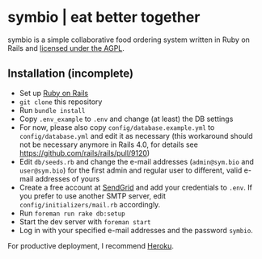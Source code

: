 symbio | eat better together
============================

symbio is a simple collaborative food ordering system written in Ruby on Rails and [licensed under the AGPL](LICENSE.md).

Installation (incomplete)
-------------------------

* Set up [Ruby on Rails](http://rubyonrails.org/download)
* `git clone` this repository
* Run `bundle install`
* Copy `.env_example` to `.env` and change (at least) the DB settings
* For now, please also copy `config/database.example.yml` to `config/database.yml` and edit it as necessary (this workaround should not be necessary anymore in Rails 4.0, for details see https://github.com/rails/rails/pull/9120)
* Edit `db/seeds.rb` and change the e-mail addresses (`admin@sym.bio` and `user@sym.bio`) for the first admin and regular user to different, valid e-mail addresses of yours
* Create a free account at [SendGrid](http://sendgrid.com/) and add your credentials to `.env`. If you prefer to use another SMTP server, edit `config/initializers/mail.rb` accordingly.
* Run `foreman run rake db:setup`
* Start the dev server with `foreman start`
* Log in with your specified e-mail addresses and the password `symbio`.

For productive deployment, I recommend [Heroku](http://www.heroku.com/).

